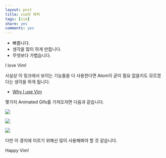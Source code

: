 ```yaml
---
layout: post
title: vim의 매력
tags: [vim]
share: yes
comments: yes
---
```


- 빠릅니다.
- 생각을 많이 하게 만듭니다.
- 무엇보다 가볍습니다.

I love Vim!

사실상 이 링크에서 보이는 기능들을 다 사용한다면 Atom이 굳이 필요 없을지도 모르겠다는 생각을 하게 됩니다.

- [Why I use Vim](https://jaxbot.me/articles/why-i-use-vim)

몇가지 Animated Gifs를 가져오자면 다음과 같습니다.

![](https://jaxbot.me/pics/vim/vim_windows.gif)

![](https://jaxbot.me/pics/vim/vim_macros2.gif)

![](https://jaxbot.me/pics/vim/vim_diff.gif)

다만 이 경지에 이르기 위해선 많이 사용해봐야 할 것 같습니다.

Happy Vim!

